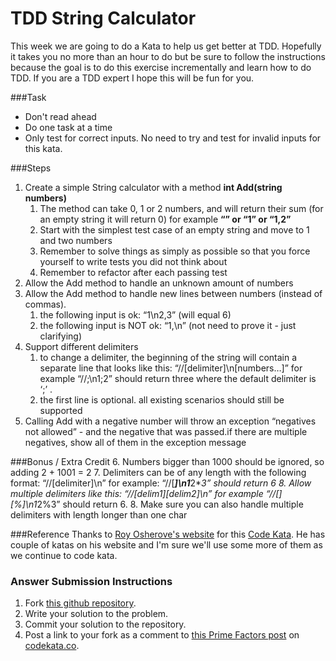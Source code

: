 TDD String Calculator
=============

This week we are going to do a Kata to help us get better at TDD. Hopefully it takes you no more than an hour to do but be sure to follow the instructions because the goal is to do this exercise incrementally and learn how to do TDD.  If you are a TDD expert I hope this will be fun for you.

###Task
* Don't read ahead
* Do one task at a time
* Only test for correct inputs.  No need to try and test for invalid inputs for this kata.


###Steps
1. Create a simple String calculator with a method **int Add(string numbers)**
    1. The method can take 0, 1 or 2 numbers, and will return their sum (for an empty string it will return 0) for example **“” or “1” or “1,2”**
    2. Start with the simplest test case of an empty string and move to 1 and two numbers
    3. Remember to solve things as simply as possible so that you force yourself to write tests you did not think about
    4. Remember to refactor after each passing test
2. Allow the Add method to handle an unknown amount of numbers
3. Allow the Add method to handle new lines between numbers (instead of commas).
    1. the following input is ok:  “1\n2,3”  (will equal 6)
    2. the following input is NOT ok:  “1,\n” (not need to prove it - just clarifying)
4. Support different delimiters
    1. to change a delimiter, the beginning of the string will contain a separate line that looks like this:   “//[delimiter]\n[numbers…]” for example “//;\n1;2” should return three where the default delimiter is ‘;’ .
    2. the first line is optional. all existing scenarios should still be supported
5. Calling Add with a negative number will throw an exception “negatives not allowed” - and the negative that was passed.if there are multiple negatives, show all of them in the exception message


###Bonus / Extra Credit
6. Numbers bigger than 1000 should be ignored, so adding 2 + 1001  = 2
7. Delimiters can be of any length with the following format:  “//[delimiter]\n” for example: “//[***]\n1***2***3” should return 6
8. Allow multiple delimiters like this:  “//[delim1][delim2]\n” for example “//[*][%]\n1*2%3” should return 6.
8. Make sure you can also handle multiple delimiters with length longer than one char


###Reference
Thanks to [Roy Osherove's website](http://www.osherove.com) for this [Code Kata](http://osherove.com/tdd-kata-1/).  He has couple of katas on his website and I'm sure we'll use some more of them as we continue to code kata.

### Answer Submission Instructions
1. Fork [this github repository](https://github.com/CentralArkansasCodeKata/TDDStringCalculator).
2. Write your solution to the problem.
3. Commit your solution to the repository.
4. Post a link to your fork as a comment to [this Prime Factors post](http://codekata.co/2013/09/22/tdd-string-calculator/) on [codekata.co](http://codekata.co).
